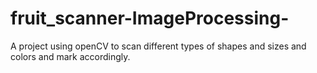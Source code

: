 # fruit_scanner-ImageProcessing-
A project using openCV to scan different types of shapes and sizes and colors and mark accordingly.
